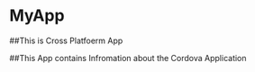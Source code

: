 # MyApp
##This is Cross Platfoerm App

##This App contains Infromation about the Cordova Application
